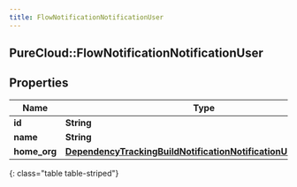 ```yaml
---
title: FlowNotificationNotificationUser
---
```

## PureCloud::FlowNotificationNotificationUser

## Properties

|Name | Type | Description | Notes|
|------------ | ------------- | ------------- | -------------|
| **id** | **String** |  | [optional] |
| **name** | **String** |  | [optional] |
| **home_org** | [**DependencyTrackingBuildNotificationNotificationUserHomeOrg**](DependencyTrackingBuildNotificationNotificationUserHomeOrg.html) |  | [optional] |
{: class="table table-striped"}



